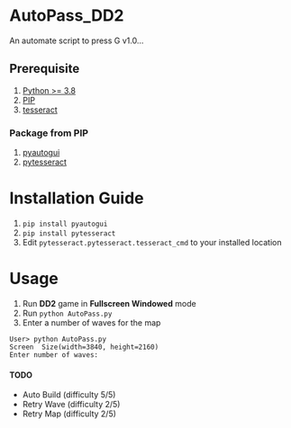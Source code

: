 # AutoPass_DD2
 An automate script to press G v1.0...

## Prerequisite

1. [Python >= 3.8](https://www.python.org/downloads/windows/)
2. [PIP](https://pip.pypa.io/en/stable/installation/)
3. [tesseract](https://github.com/UB-Mannheim/tesseract/wiki)

### Package from PIP
1. [pyautogui](https://pyautogui.readthedocs.io/en/latest/)
2. [pytesseract](https://pypi.org/project/pytesseract/)

# Installation Guide
1. `pip install pyautogui`
2. `pip install pytesseract`
3. Edit `pytesseract.pytesseract.tesseract_cmd` to your installed location

# Usage
1. Run **DD2** game in **Fullscreen Windowed** mode
2. Run `python AutoPass.py`
3. Enter a number of waves for the map

```
User> python AutoPass.py
Screen  Size(width=3840, height=2160)
Enter number of waves:

```

#### TODO
- Auto Build (difficulty 5/5)
- Retry Wave (difficulty 2/5)
- Retry Map  (difficulty 2/5)